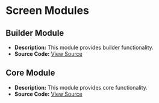 # Screen Modules

## Builder Module
- **Description:** This module provides builder functionality.
- **Source Code:** [View Source](../screen/builder)

## Core Module
- **Description:** This module provides core functionality.
- **Source Code:** [View Source](../screen/core)


